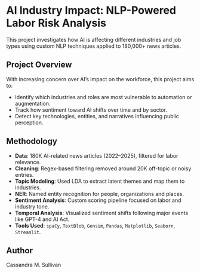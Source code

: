 # AI Industry Impact: NLP-Powered Labor Risk Analysis

This project investigates how AI is affecting different industries and job types using custom NLP techniques applied to 180,000+ news articles.


## Project Overview

With increasing concern over AI’s impact on the workforce, this project aims to:
- Identify which industries and roles are most vulnerable to automation or augmentation.
- Track how sentiment toward AI shifts over time and by sector.
- Detect key technologies, entities, and narratives influencing public perception.


## Methodology

- **Data**: 180K AI-related news articles (2022–2025), filtered for labor relevance.
- **Cleaning**: Regex-based filtering removed around 20K off-topic or noisy entries.
- **Topic Modeling**: Used LDA to extract latent themes and map them to industries.
- **NER**: Named entity recognition for people, organizations and places.
- **Sentiment Analysis**: Custom scoring pipeline focused on labor and industry tone.
- **Temporal Analysis**: Visualized sentiment shifts following major events like GPT-4 and AI Act.
- **Tools Used**: `spaCy`, `TextBlob`, `Gensim`, `Pandas`, `Matplotlib`, `Seaborn`, `Streamlit`.

## Author

Cassandra M. Sullivan 


